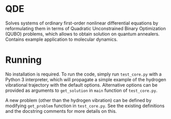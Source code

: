# QDE
Solves systems of ordinary first-order nonlinear differential equations by reformulating them in terms of Quadratic Unconstrained Binary Optimization (QUBO) problems, which allows to obtain solution on quantum annealers. Contains example application to molecular dynamics.

# Running
No installation is required. To run the code, simply run `test_core.py` with a Python 3 interpreter, which will propagate a simple example of the hydrogen vibrational trajectory with the default options. Alternative options can be provided as arguments to `get_solution` in `main` function of `test_core.py`. 

A new problem (other than the hydrogen vibration) can be defined by modifying `get_problem` function in `test_core.py`. See the existing definitions and the docstring comments for more details on this.
